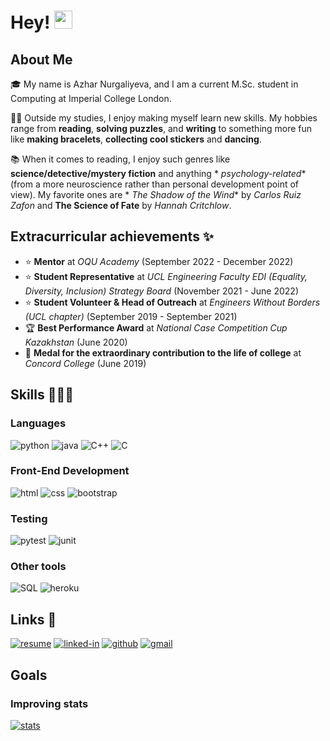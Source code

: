 # Hey! <img src="https://media.giphy.com/media/Ql1bjtd3R9fORmLABc/giphy.gif" width="29px" height="29px">

## About Me

🎓 My name is Azhar Nurgaliyeva, and I am a current M.Sc. student in Computing at Imperial College London.

💃🏻 Outside my studies, I enjoy making myself learn new skills. My hobbies range from **reading**, **solving puzzles**,
and **writing** to something more fun like **making bracelets**, **collecting cool stickers** and **dancing**.

📚 When it comes to reading, I enjoy such genres like **science/detective/mystery fiction** and anything *
*psychology-related** (from a more neuroscience rather than personal development point of view). My favorite ones are *
*The Shadow of the Wind** by _Carlos Ruiz Zafon_ and **The Science of Fate** by _Hannah Critchlow_.

## Extracurricular achievements ✨

- ⭐ **Mentor** at _OQU Academy_ (September 2022 - December 2022)
- ⭐ **Student Representative** at _UCL Engineering Faculty EDI (Equality, Diversity, Inclusion) Strategy
  Board_ (November 2021 - June 2022)
- ⭐ **Student Volunteer & Head of Outreach** at _Engineers Without Borders (UCL chapter)_ (September 2019 - September
  2021)
- 🏆 **Best Performance Award** at _National Case Competition Cup Kazakhstan_ (June 2020)
- 🏅 **Medal for the extraordinary contribution to the life of college** at _Concord College_ (June 2019)

## Skills 👩🏼‍💻

### Languages

![python](https://img.shields.io/badge/Python-3776AB?style=for-the-badge&logo=python&logoColor=white)
![java](https://img.shields.io/badge/Java-007396?style=for-the-badge&logo=java&logoColor=white)
![C++](https://img.shields.io/badge/C++-00599C?style=for-the-badge&logo=c%2B%2B&logoColor=white)
![C](https://img.shields.io/badge/C-00599C?style=for-the-badge&logo=c&logoColor=white)

### Front-End Development

![html](https://img.shields.io/badge/HTML5-E34F26?style=for-the-badge&logo=html5&logoColor=white)
![css](https://img.shields.io/badge/CSS3-1572B6?style=for-the-badge&logo=css3&logoColor=white)
![bootstrap](https://img.shields.io/badge/Bootstrap-563D7C?style=for-the-badge&logo=bootstrap&logoColor=white)

### Testing

![pytest](https://img.shields.io/badge/Pytest-3776AB?style=for-the-badge&logo=python&logoColor=white)
![junit](https://img.shields.io/badge/JUnit-25A162?style=for-the-badge&logo=junit&logoColor=white)

### Other tools

![SQL](https://img.shields.io/badge/SQL-4479A1?style=for-the-badge&logo=sql&logoColor=white)
![heroku](https://img.shields.io/badge/Heroku-430098?style=for-the-badge&logo=heroku&logoColor=white)

## Links 🔗

[![resume](https://img.shields.io/badge/Resume-4285F4?style=for-the-badge&logo=read-the-docs&logoColor=white)]()
[![linked-in](https://img.shields.io/badge/Linked_In-0077B5?style=for-the-badge&logo=LinkedIn&logoColor=white)](https://www.linkedin.com/in/azhar-nurgaliyeva/)
[![github](https://img.shields.io/badge/GitHub-000000?style=for-the-badge&logo=GitHub&logoColor=white)](https://github.com/azhar-nurgaliyeva)
[![gmail](https://img.shields.io/badge/Gmail-D14836?style=for-the-badge&logo=Gmail&logoColor=white)](mailto:https://github.com/azhar-nurgaliyeva)

## Goals
### Improving stats
[![stats](https://github-readme-stats.vercel.app/api?username=azhar-nurgaliyeva)](https://github.com/anuraghazra/github-readme-stats)